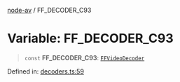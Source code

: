 [node-av](../globals.md) / FF\_DECODER\_C93

# Variable: FF\_DECODER\_C93

> `const` **FF\_DECODER\_C93**: [`FFVideoDecoder`](../type-aliases/FFVideoDecoder.md)

Defined in: [decoders.ts:59](https://github.com/seydx/av/blob/f8631fc881b394300b1479f511d55cf1c370a87f/src/constants/decoders.ts#L59)
